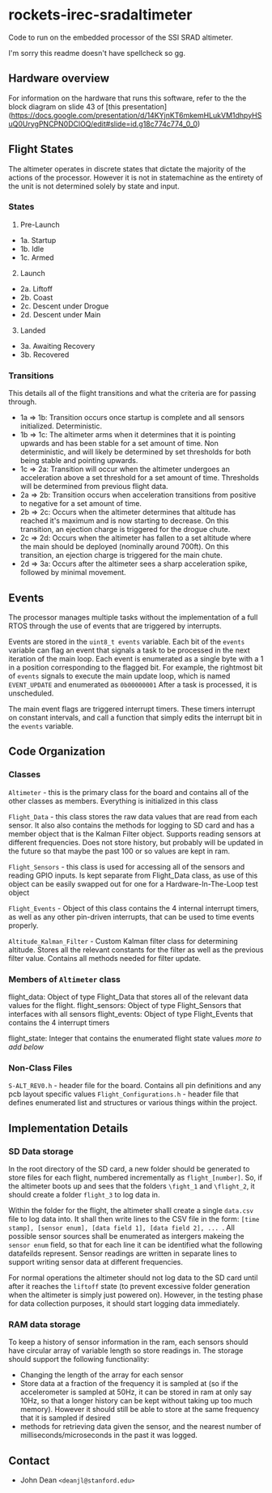 # rockets-irec-sradaltimeter

Code to run on the embedded processor of the SSI SRAD altimeter.

I'm sorry this readme doesn't have spellcheck so gg.

## Hardware overview
For information on the hardware that runs this software, refer to the the block diagram on slide 43 of [this presentation] (https://docs.google.com/presentation/d/14KYjnKT6mkemHLukVM1dhpyHSuQ0UrygPNCPN0DClOQ/edit#slide=id.g18c774c774_0_0) 

## Flight States
The altimeter operates in discrete states that dictate the majority of the actions of the processor. However it is not in statemachine as the entirety of the unit is not determined solely by state and input.

### States
1. Pre-Launch  
 - 1a. Startup  
 - 1b. Idle
 - 1c. Armed
2. Launch
 - 2a. Liftoff
 - 2b. Coast 
 - 2c. Descent under Drogue 
 - 2d. Descent under Main
3. Landed
 - 3a. Awaiting Recovery
 - 3b. Recovered 

### Transitions 

This details all of the flight transitions and what the criteria are for passing through. 
 - 1a => 1b: Transition occurs once startup is complete and all sensors initialized. Deterministic.
 - 1b => 1c: The altimeter arms when it determines that it is pointing upwards and has been stable for a set amount of time. Non deterministic, and will likely be determined by set thresholds for both being stable and pointing upwards.
 - 1c => 2a: Transition will occur when the altimeter undergoes an acceleration above a set threshold for a set amount of time. Thresholds will be determined from previous flight data.
 - 2a => 2b: Transition occurs when acceleration transitions from positive to negative for a set amount of time.
 - 2b => 2c: Occurs when the altimeter determines that altitude has reached it's maximum and is now starting to decrease. On this transition, an ejection charge is triggered for the drogue chute.
 - 2c => 2d: Occurs when the altimeter has fallen to a set altitude where the main should be deployed (nominally around 700ft). On this transition, an ejection charge is triggered for the main chute.
 - 2d => 3a: Occurs after the altimeter sees a sharp acceleration spike, followed by minimal movement.
 

## Events

The processor manages multiple tasks without the implementation of a full RTOS through the use of events that are triggered by interrupts.

Events are stored in the `uint8_t events` variable. Each bit of the `events` variable can flag an event that signals a task to be processed in the next iteration of the main loop. Each event is enumerated as a single byte with a 1 in a position corresponding to the flagged bit. For example, the rightmost bit of `events` signals to execute the main update loop, which is named `EVENT_UPDATE` and enumerated as `0b00000001` After a task is processed, it is unscheduled. 

The main event flags are triggered interrupt timers. These timers interrupt on constant intervals, and call a function that simply edits the interrupt bit in the `events` variable.

## Code Organization

### Classes

`Altimeter` - this is the primary class for the board and contains all of the other classes as members. Everything is initialized in this class

`Flight_Data` - this class stores the raw data values that are read from each sensor. It also also contains the methods for logging to SD card and has a member object that is the Kalman Filter object. Supports reading sensors at different frequencies. Does not store history, but probably will be updated in the future so that maybe the past 100 or so values are kept in ram.


`Flight_Sensors` - this class is used for accessing all of the sensors and reading GPIO inputs. Is kept separate from Flight_Data class, as use of this object can be easily swapped out for one for a Hardware-In-The-Loop test object

`Flight_Events` - Object of this class contains the 4 internal interrupt timers, as well as any other pin-driven interrupts, that can be used to time events properly. 

`Altitude_Kalman_Filter` - Custom Kalman filter class for determining altitude. Stores all the relevant constants for the filter as well as the previous filter value. Contains all methods needed for filter update. 

### Members of `Altimeter` class

flight_data: Object of type Flight_Data that stores all of the relevant data values for the flight. 
flight_sensors: Object of type Flight_Sensors that interfaces with all sensors
flight_events: Object of type Flight_Events that contains the 4 interrupt timers

flight_state: Integer that contains the enumerated flight state values
*more to add below* 


### Non-Class Files

`S-ALT_REV0.h` - header file for the board. Contains all pin definitions and any pcb layout specific values
`Flight_Configurations.h` - header file that defines enumerated list and structures or various things within the project.

## Implementation Details

### SD Data storage

In the root directory of the SD card, a new folder should be generated to store files for each flight, numbered incrementally as `flight_[number]`. So, if the altimeter boots up and sees that the folders `\fight_1` and `\flight_2`, it should create a folder `flight_3` to log data in. 

Within the folder for the flight, the altimeter shalll create a single `data.csv` file to log data into. It shall then write lines to the CSV file in the form: `[time stamp], [sensor enum], [data field 1], [data field 2], ... `. All possible sensor sources shall be enumerated as intergers makeing the `sensor enum` field, so that for each line it can be identified what the following datafeilds represent. Sensor readings are written in separate lines to support writing sensor data at different frequencies.

For normal operations the altimeter should not log data to the SD card until after it reaches the `liftoff` state (to prevent excessive folder generation when the altimeter is simply just powered on). However, in the testing phase for data collection purposes, it should start logging data immediately. 

### RAM data storage

To keep a history of sensor information in the ram, each sensors should have circular array of variable length so store readings in. The storage should support the following functionality:
- Changing the length of the array for each sensor
- Store data at a fraction of the frequency it is sampled at (so if the accelerometer is sampled at 50Hz, it can be stored in ram at only say 10Hz, so that a longer history can be kept without taking up too much memory). However it should still be able to store at the same frequency that it is sampled if desired
- methods for retrieving data given the sensor, and the nearest number of milliseconds/microseconds in the past it was logged.

## Contact

 - John Dean `<deanjl@stanford.edu>`
